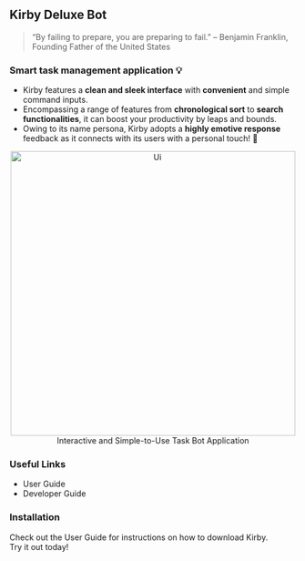 ## Kirby Deluxe Bot
> “By failing to prepare, you are preparing to fail.” – Benjamin Franklin, Founding Father of the United States

### Smart task management application 💡
- Kirby features a **clean and sleek interface** with **convenient** and simple command inputs. 
- Encompassing a range of features from **chronological sort** to **search functionalities**, it can boost your productivity by leaps and bounds. 
- Owing to its name persona, Kirby adopts a **highly emotive response** feedback as it connects with its users with a personal touch! 💛

<p align="center">
<img width="500" alt="Ui" src="https://user-images.githubusercontent.com/96589109/189575410-349d85fa-9dc4-488d-835f-e8d9a0c35bd0.png"> <br>
Interactive and Simple-to-Use Task Bot Application
</p>


### Useful Links
- User Guide
- Developer Guide
### Installation
Check out the User Guide for instructions on how to download Kirby. <br>
Try it out today!
